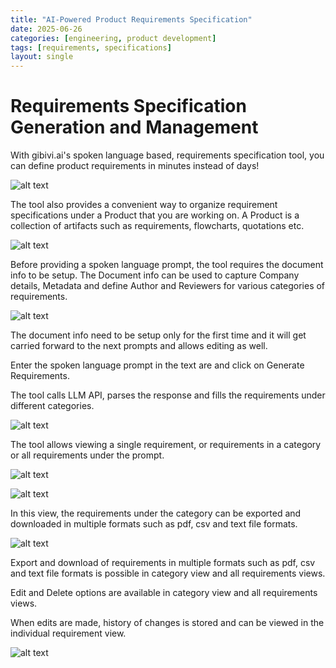```yaml
---
title: "AI-Powered Product Requirements Specification"
date: 2025-06-26
categories: [engineering, product development]
tags: [requirements, specifications]
layout: single
---
```


# Requirements Specification Generation and Management

With gibivi.ai's spoken language based, requirements specification tool, you can define product requirements in minutes instead of days!

![alt text](/assets/images/2025-06-26-gibivi-reqgen/image1.png)

The tool also provides a convenient way to organize requirement specifications under a Product that you are working on. A Product is a collection of artifacts such as requirements, flowcharts, quotations etc.

![alt text](/assets/images/2025-06-26-gibivi-reqgen/image2.png)

Before providing a spoken language prompt, the tool requires the document info to be setup. The Document info can be used to capture Company details, Metadata and define Author and Reviewers for various categories of requirements.

![alt text](/assets/images/2025-06-26-gibivi-reqgen/image3.png)

The document info need to be setup only for the first time and it will get carried forward to the next prompts and allows editing as well.

Enter the spoken language prompt in the text are and click on Generate Requirements.

The tool calls LLM API, parses the response and fills the requirements under different categories.

![alt text](/assets/images/2025-06-26-gibivi-reqgen/image4.png)

The tool allows viewing a single requirement, or requirements in a category or all requirements under the prompt.

![alt text](/assets/images/2025-06-26-gibivi-reqgen/image5.png)


![alt text](/assets/images/2025-06-26-gibivi-reqgen/image6.png)

In this view, the requirements under the category can be exported and downloaded in multiple formats such as pdf, csv and text file formats.

![alt text](/assets/images/2025-06-26-gibivi-reqgen/image7.png)

Export and download of requirements in multiple formats such as pdf, csv and text file formats is possible in category view and all requirements views.

Edit and Delete options are available in category view and all requirements views.

When edits are made, history of changes is stored and can be viewed in the individual requirement view.

![alt text](/assets/images/2025-06-26-gibivi-reqgen/image8.png)

